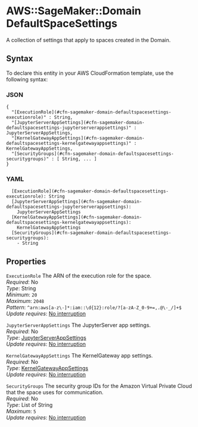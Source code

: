 # AWS::SageMaker::Domain DefaultSpaceSettings<a name="aws-properties-sagemaker-domain-defaultspacesettings"></a>

A collection of settings that apply to spaces created in the Domain\.

## Syntax<a name="aws-properties-sagemaker-domain-defaultspacesettings-syntax"></a>

To declare this entity in your AWS CloudFormation template, use the following syntax:

### JSON<a name="aws-properties-sagemaker-domain-defaultspacesettings-syntax.json"></a>

```
{
  "[ExecutionRole](#cfn-sagemaker-domain-defaultspacesettings-executionrole)" : String,
  "[JupyterServerAppSettings](#cfn-sagemaker-domain-defaultspacesettings-jupyterserverappsettings)" : JupyterServerAppSettings,
  "[KernelGatewayAppSettings](#cfn-sagemaker-domain-defaultspacesettings-kernelgatewayappsettings)" : KernelGatewayAppSettings,
  "[SecurityGroups](#cfn-sagemaker-domain-defaultspacesettings-securitygroups)" : [ String, ... ]
}
```

### YAML<a name="aws-properties-sagemaker-domain-defaultspacesettings-syntax.yaml"></a>

```
  [ExecutionRole](#cfn-sagemaker-domain-defaultspacesettings-executionrole): String
  [JupyterServerAppSettings](#cfn-sagemaker-domain-defaultspacesettings-jupyterserverappsettings): 
    JupyterServerAppSettings
  [KernelGatewayAppSettings](#cfn-sagemaker-domain-defaultspacesettings-kernelgatewayappsettings): 
    KernelGatewayAppSettings
  [SecurityGroups](#cfn-sagemaker-domain-defaultspacesettings-securitygroups): 
    - String
```

## Properties<a name="aws-properties-sagemaker-domain-defaultspacesettings-properties"></a>

`ExecutionRole`  <a name="cfn-sagemaker-domain-defaultspacesettings-executionrole"></a>
The ARN of the execution role for the space\.  
*Required*: No  
*Type*: String  
*Minimum*: `20`  
*Maximum*: `2048`  
*Pattern*: `^arn:aws[a-z\-]*:iam::\d{12}:role/?[a-zA-Z_0-9+=,.@\-_/]+$`  
*Update requires*: [No interruption](https://docs.aws.amazon.com/AWSCloudFormation/latest/UserGuide/using-cfn-updating-stacks-update-behaviors.html#update-no-interrupt)

`JupyterServerAppSettings`  <a name="cfn-sagemaker-domain-defaultspacesettings-jupyterserverappsettings"></a>
The JupyterServer app settings\.  
*Required*: No  
*Type*: [JupyterServerAppSettings](aws-properties-sagemaker-domain-jupyterserverappsettings.md)  
*Update requires*: [No interruption](https://docs.aws.amazon.com/AWSCloudFormation/latest/UserGuide/using-cfn-updating-stacks-update-behaviors.html#update-no-interrupt)

`KernelGatewayAppSettings`  <a name="cfn-sagemaker-domain-defaultspacesettings-kernelgatewayappsettings"></a>
The KernelGateway app settings\.  
*Required*: No  
*Type*: [KernelGatewayAppSettings](aws-properties-sagemaker-domain-kernelgatewayappsettings.md)  
*Update requires*: [No interruption](https://docs.aws.amazon.com/AWSCloudFormation/latest/UserGuide/using-cfn-updating-stacks-update-behaviors.html#update-no-interrupt)

`SecurityGroups`  <a name="cfn-sagemaker-domain-defaultspacesettings-securitygroups"></a>
The security group IDs for the Amazon Virtual Private Cloud that the space uses for communication\.  
*Required*: No  
*Type*: List of String  
*Maximum*: `5`  
*Update requires*: [No interruption](https://docs.aws.amazon.com/AWSCloudFormation/latest/UserGuide/using-cfn-updating-stacks-update-behaviors.html#update-no-interrupt)
